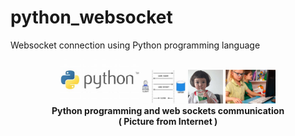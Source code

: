 # python_websocket
Websocket connection using Python programming language

<p align="center" width="100%">
    <img width="25%" src="https://github.com/jkaewprateep/starting_guide_pygames_AI_policy/blob/main/Python.jpg">
    <img width="14%" src="https://github.com/jkaewprateep/python_websocket/blob/main/websocket.jpg">
    <img width="11%" src="https://github.com/jkaewprateep/python_websocket/blob/main/ce6d14bd-9453-450b-a409-2558316d7e55.jpg">
    <img width="16%" src="https://github.com/jkaewprateep/python_websocket/blob/main/children-computer-class-us-education-video-game-kids-s-club-who-spend-many-hours-behind-monitor-95532258.webp"> </br>
    <b> Python programming and web sockets communication </b> </br>
    <b> ( Picture from Internet ) </b> </br>
</p>
